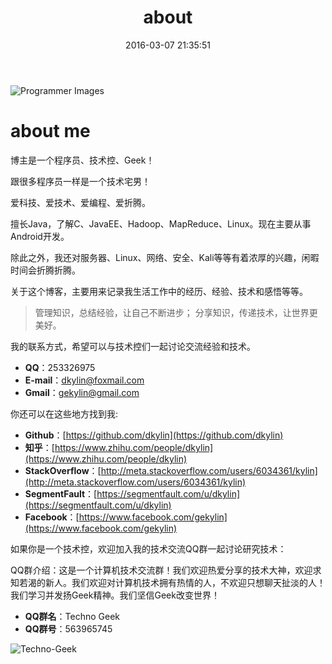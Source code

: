 ﻿---
title: about
date: 2016-03-07 21:35:51
comments: true
---

![Programmer Images](http://7xrnl9.com1.z0.glb.clouddn.com/image%2Fcommon%2FProgrammer.jpg)

# about me

博主是一个程序员、技术控、Geek！

跟很多程序员一样是一个技术宅男！

爱科技、爱技术、爱编程、爱折腾。

擅长Java，了解C、JavaEE、Hadoop、MapReduce、Linux。现在主要从事Android开发。

除此之外，我还对服务器、Linux、网络、安全、Kali等等有着浓厚的兴趣，闲暇时间会折腾折腾。

关于这个博客，主要用来记录我生活工作中的经历、经验、技术和感悟等等。

> 管理知识，总结经验，让自己不断进步；
> 分享知识，传递技术，让世界更美好。

我的联系方式，希望可以与技术控们一起讨论交流经验和技术。

- **QQ**：253326975
- **E-mail**：dkylin@foxmail.com
- **Gmail**：gekylin@gmail.com


你还可以在这些地方找到我:

- **Github**：[https://github.com/dkylin](https://github.com/dkylin)
- **知乎**：[https://www.zhihu.com/people/dkylin](https://www.zhihu.com/people/dkylin)
- **StackOverflow**：[http://meta.stackoverflow.com/users/6034361/kylin](http://meta.stackoverflow.com/users/6034361/kylin)
- **SegmentFault**：[https://segmentfault.com/u/dkylin](https://segmentfault.com/u/dkylin)
- **Facebook**：[https://www.facebook.com/gekylin](https://www.facebook.com/gekylin)

如果你是一个技术控，欢迎加入我的技术交流QQ群一起讨论研究技术：

QQ群介绍：这是一个计算机技术交流群！我们欢迎热爱分享的技术大神，欢迎求知若渴的新人。我们欢迎对计算机技术拥有热情的人，不欢迎只想聊天扯淡的人！我们学习并发扬Geek精神。我们坚信Geek改变世界！

- **QQ群名**：Techno Geek
- **QQ群号**：563965745

![Techno-Geek](http://7xrnl9.com1.z0.glb.clouddn.com/image/about/Techno-Geek-qrcode.jpg)

